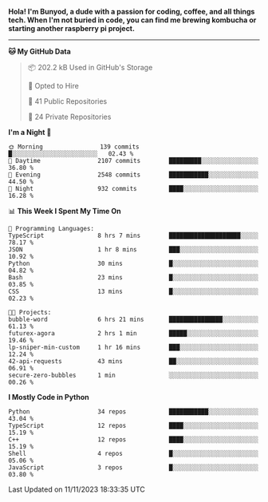 <p>
<b>Hola! I'm Bunyod, a dude with a passion for coding, coffee, and all things tech. When I'm not buried in code, you can find me brewing kombucha or starting another raspberry pi project.</b>
</p>

---

<!--START_SECTION:waka-->
**🐱 My GitHub Data** 

> 📦 202.2 kB Used in GitHub's Storage 
 > 
> 💼 Opted to Hire
 > 
> 📜 41 Public Repositories 
 > 
> 🔑 24 Private Repositories 
 > 
**I'm a Night 🦉** 

```text
🌞 Morning                139 commits         █░░░░░░░░░░░░░░░░░░░░░░░░   02.43 % 
🌆 Daytime                2107 commits        █████████░░░░░░░░░░░░░░░░   36.80 % 
🌃 Evening                2548 commits        ███████████░░░░░░░░░░░░░░   44.50 % 
🌙 Night                  932 commits         ████░░░░░░░░░░░░░░░░░░░░░   16.28 % 
```


📊 **This Week I Spent My Time On** 

```text
💬 Programming Languages: 
TypeScript               8 hrs 7 mins        ████████████████████░░░░░   78.17 % 
JSON                     1 hr 8 mins         ███░░░░░░░░░░░░░░░░░░░░░░   10.92 % 
Python                   30 mins             █░░░░░░░░░░░░░░░░░░░░░░░░   04.82 % 
Bash                     23 mins             █░░░░░░░░░░░░░░░░░░░░░░░░   03.85 % 
CSS                      13 mins             █░░░░░░░░░░░░░░░░░░░░░░░░   02.23 % 

🐱‍💻 Projects: 
bubble-word              6 hrs 21 mins       ███████████████░░░░░░░░░░   61.13 % 
futurex-agora            2 hrs 1 min         █████░░░░░░░░░░░░░░░░░░░░   19.46 % 
lp-sniper-min-custom     1 hr 16 mins        ███░░░░░░░░░░░░░░░░░░░░░░   12.24 % 
42-api-requests          43 mins             ██░░░░░░░░░░░░░░░░░░░░░░░   06.91 % 
secure-zero-bubbles      1 min               ░░░░░░░░░░░░░░░░░░░░░░░░░   00.26 % 
```

**I Mostly Code in Python** 

```text
Python                   34 repos            ███████████░░░░░░░░░░░░░░   43.04 % 
TypeScript               12 repos            ████░░░░░░░░░░░░░░░░░░░░░   15.19 % 
C++                      12 repos            ████░░░░░░░░░░░░░░░░░░░░░   15.19 % 
Shell                    4 repos             █░░░░░░░░░░░░░░░░░░░░░░░░   05.06 % 
JavaScript               3 repos             █░░░░░░░░░░░░░░░░░░░░░░░░   03.80 % 
```




 Last Updated on 11/11/2023 18:33:35 UTC
<!--END_SECTION:waka-->
